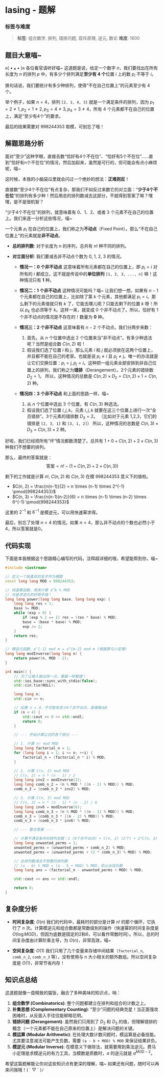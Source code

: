 # lasing - 题解

### 标签与难度
> **标签**: 组合数学, 排列, 错排问题, 容斥原理, 逆元, 数论
> **难度**: 1600

## 题目大意喵~

ฅ( • ﻌ • )ฅ 各位看官请听好喵~ 这道题是说，给定一个数字 $n$，我们要找出在所有长度为 $n$ 的排列 $p$ 中，有多少个排列满足**至少有 4 个**位置 $i$ 上的数 $p_i$ 不等于 $i$。

换句话说，我们要统计有多少种排列，使得“不在自己位置上”的元素至少有 4 个。

举个例子，如果 $n=4$，排列 `[2, 1, 4, 3]` 就是一个满足条件的排列，因为 $p_1=2 \ne 1, p_2=1 \ne 2, p_3=4 \ne 3, p_4=3 \ne 4$，所有 4 个元素都不在自己的位置上，满足“至少有4个”的要求。

最后的结果需要对 998244353 取模，可别忘了哦！

## 解题思路分析

面对“至少”这种字眼，直接去数“恰好有4个不在位”、“恰好有5个不在位”……直到“恰好有n个不在位”的情况，然后加起来，虽然是可行的，但可能会有点小麻烦呢，喵~

这时候，本我的小脑袋瓜里就会闪过一个绝妙的想法：**正难则反**！

直接数“至少4个不在位”有点复杂，那我们不如反过来数它的对立面：“**少于4个不在位**”的排列有多少种！然后用总的排列数减去这部分，不就得到答案了嘛？嘿嘿，是不是很机智？

“少于4个不在位”的排列，就意味着有 0、1、2、或者 3 个元素不在自己的位置上。我们来逐一分析这些情况，喵~

一个元素 $p_i$ 在自己的位置上，我们称之为**不动点**（Fixed Point）。那么“不在自己位置上”的元素就是**非不动点**。

- **总的排列数**: 对于长度为 $n$ 的序列，总共有 $n!$ 种不同的排列。

- **对立面分析**: 我们要减去非不动点个数为 0, 1, 2, 3 的情况。

    - **情况一：0 个非不动点**
      这意味着所有元素都在自己的位置上，即 $p_i = i$ 对所有的 $i$ 都成立。这不就是传说中的**单位排列** `[1, 2, 3, ..., n]` 嘛！这种情况只有 **1** 种。

    - **情况二：1 个非不动点**
      这种情况可能吗？喵~ 让我们想一想。如果有 $n-1$ 个元素都在自己的位置上，比如除了第 $k$ 个元素，其他都满足 $p_i=i$。那么剩下的元素值就只有 $k$ 了，它能去哪儿呢？只能去剩下的位置 $k$ 呀！所以 $p_k$ 也必须等于 $k$。这样一来，就变成 0 个非不动点了。所以，恰好有 1 个非不动点的情况是不存在的！数量为 **0** 种。

    - **情况三：2 个非不动点**
      这意味着有 $n-2$ 个不动点。我们分两步来数：
      1.  首先，从 $n$ 个位置中选出 2 个位置来当“非不动点”。有多少种选法呢？当然是组合数 $C(n, 2)$ 啦！
      2.  假设我们选了位置 $i$ 和 $j$。那么元素 $i$ 和 $j$ 就必须放在这两个位置上，并且都不能在自己的老家。也就是说 $p_i \ne i$ 且 $p_j \ne j$。唯一的办法就是让它们交换位置：$p_i = j, p_j = i$。这种把一组元素全部安排到非自己位置上的排列，我们称之为**错排**（Derangement）。2个元素的错排数 $D_2 = 1$。
      所以，这种情况的总数是 $C(n, 2) \times D_2 = C(n, 2) \times 1 = C(n, 2)$ 种。

    - **情况四：3 个非不动点**
      和上面的思路一样，喵~
      1.  从 $n$ 个位置中选出 3 个位置，有 $C(n, 3)$ 种选法。
      2.  假设我们选了位置 $i, j, k$。元素 $i, j, k$ 就要在这三个位置上进行一次“全员错排”。3个元素的错排数 $D_3 = 2$。
          （比如对于元素 1,2,3，它们的错排是 `[2, 3, 1]` 和 `[3, 1, 2]`）
      所以，这种情况的总数是 $C(n, 3) \times D_3 = C(n, 3) \times 2$ 种。

好啦，我们已经把所有“坏”情况都数清楚了。总共有 $1 + 0 + C(n, 2) + 2 \times C(n, 3)$ 种我们不想要的排列。

那么，最终的答案就是：
$$
\text{答案} = n! - (1 + C(n, 2) + 2 \times C(n, 3))
$$

剩下的工作就是计算 $n!$, $C(n, 2)$ 和 $C(n, 3)$ 在模 998244353 意义下的值啦。

- $C(n, 2) = \frac{n(n-1)}{2} = n \times (n-1) \times 2^{-1} \pmod{998244353}$
- $C(n, 3) = \frac{n(n-1)(n-2)}{6} = n \times (n-1) \times (n-2) \times 6^{-1} \pmod{998244353}$

这里的 $2^{-1}$ 和 $6^{-1}$ 是模逆元，可以用快速幂求得。

最后，别忘了处理 $n<4$ 的情况。如果 $n<4$，那么非不动点的个数也必然小于4，所以答案就是0。

## 代码实现

下面是本我根据这个思路精心编写的代码，注释超详细的哦，希望能帮到你，喵~

```cpp
#include <iostream>

// 定义一个我喜欢的名字作为模数
const long long MOD = 998244353;

// 快速幂函数，用来计算 a^b % MOD
// 也是求逆元的好帮手哦！
long long power(long long base, long long exp) {
    long long res = 1;
    base %= MOD;
    while (exp > 0) {
        if (exp % 2 == 1) res = (res * base) % MOD;
        base = (base * base) % MOD;
        exp /= 2;
    }
    return res;
}

// 模逆元函数，a^{-1} mod m = a^{m-2} mod m (根据费马小定理)
long long modInverse(long long n) {
    return power(n, MOD - 2);
}

int main() {
    // 为了让输入输出快一点，像猫一样敏捷！
    std::ios_base::sync_with_stdio(false);
    std::cin.tie(NULL);

    long long n;
    std::cin >> n;

    // 如果 n < 4，不可能有至少4个非不动点，直接输出0
    if (n < 4) {
        std::cout << 0 << std::endl;
        return 0;
    }

    // --- 开始计算公式的各个部分 ---

    // 1. 计算 n! mod MOD
    long long factorial_n = 1;
    for (long long i = 1; i <= n; ++i) {
        factorial_n = (factorial_n * i) % MOD;
    }

    // 2. 计算 C(n, 2) mod MOD
    // C(n, 2) = n * (n - 1) / 2
    long long inv2 = modInverse(2);
    long long comb_n_2 = (n % MOD * ((n - 1) % MOD)) % MOD;
    comb_n_2 = (comb_n_2 * inv2) % MOD;

    // 3. 计算 C(n, 3) mod MOD
    // C(n, 3) = n * (n - 1) * (n - 2) / 6
    long long inv6 = modInverse(6);
    long long comb_n_3 = (n % MOD * ((n - 1) % MOD)) % MOD;
    comb_n_3 = (comb_n_3 * ((n - 2) % MOD)) % MOD;
    comb_n_3 = (comb_n_3 * inv6) % MOD;

    // --- 整合答案 ---

    // 计算不满足条件的排列总数：1 (0个非不动点) + C(n, 2) (2个) + 2*C(n, 3) (3个)
    long long unwanted_perms = 1;
    unwanted_perms = (unwanted_perms + comb_n_2) % MOD;
    unwanted_perms = (unwanted_perms + (2 * comb_n_3) % MOD) % MOD;

    // 总排列数减去不想要的排列数
    // (a - b) % MOD = (a - b + MOD) % MOD，防止出现负数
    long long ans = (factorial_n - unwanted_perms + MOD) % MOD;

    std::cout << ans << std::endl;

    return 0;
}
```

## 复杂度分析

- **时间复杂度**: $O(n)$
  我们的代码中，最耗时的部分是计算 $n!$ 的那个循环，它执行了 $n$ 次。计算模逆元和组合数都是常数级别的操作（快速幂的时间复杂度是 $O(\log MOD)$，但因为底数是固定的2和6，可以看作常数时间）。所以，总的时间复杂度由计算阶乘主导，为 $O(n)$，非常高效，喵~

- **空间复杂度**: $O(1)$
  我们只用了几个变量来存储中间结果（`factorial_n`, `comb_n_2`, `comb_n_3` 等），没有使用与 $n$ 大小相关的额外数组。所以空间复杂度是 $O(1)$，非常节省内存！

## 知识点总结

这道题就像一盘精致的猫饭，融合了多种美味的知识点，呐：

1.  **组合数学 (Combinatorics)**: 整个问题都建立在排列和组合的计数之上。
2.  **补集思想 (Complementary Counting)**: “至少”问题的经典克星！当正面强攻困难时，从反面入手往往能柳暗花明。
3.  **错排问题 (Derangement)**: 虽然我们只用到了 $D_2$ 和 $D_3$ 的值，但理解错排的概念（一个元素都不能在自己原来的位置上）是解决问题的关键。
4.  **模运算 (Modular Arithmetic)**: 在处理大数计数问题时，模运算是必备技能。尤其要注意减法可能产生负数，需要 `(a - b + MOD) % MOD` 来保证结果非负。
5.  **模逆元 (Modular Inverse)**: 在模意义下做除法，就需要用到乘法逆元。费马小定理是求模逆元的有力工具，当模数是质数时，$a$ 的逆元就是 $a^{MOD-2}$。

希望这篇题解能让你对这些知识点有更深的理解，喵~ 如果还有问题，随时可以再来问我哦！( ´ ▽ ` )ﾉ